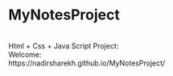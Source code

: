 # MyNotesProject
<br>
Html + Css + Java Script Project:<br>
Welcome:<br>
https://nadirsharekh.github.io/MyNotesProject/

